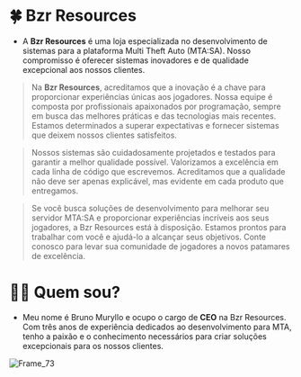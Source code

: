 # 🍀 Bzr Resources
- A **Bzr Resources** é uma loja especializada no desenvolvimento de sistemas para a plataforma Multi Theft Auto (MTA:SA). Nosso compromisso é oferecer sistemas inovadores e de qualidade excepcional aos nossos clientes.

> Na **Bzr Resources**, acreditamos que a inovação é a chave para proporcionar experiências únicas aos jogadores. Nossa equipe é composta por profissionais apaixonados por programação, sempre em busca das melhores práticas e das tecnologias mais recentes. Estamos determinados a superar expectativas e fornecer sistemas que deixem nossos clientes satisfeitos.

> Nossos sistemas são cuidadosamente projetados e testados para garantir a melhor qualidade possível. Valorizamos a excelência em cada linha de código que escrevemos. Acreditamos que a qualidade não deve ser apenas explicável, mas evidente em cada produto que entregamos.

> Se você busca soluções de desenvolvimento para melhorar seu servidor MTA:SA e proporcionar experiências incríveis aos seus jogadores, a Bzr Resources está à disposição. Estamos prontos para trabalhar com você e ajudá-lo a alcançar seus objetivos. Conte conosco para levar sua comunidade de jogadores a novos patamares de excelência.

# 🧙‍♂️ Quem sou?
- Meu nome é Bruno Muryllo e ocupo o cargo de **CEO** na Bzr Resources. Com três anos de experiência dedicados ao desenvolvimento para MTA, tenho a paixão e o conhecimento necessários para criar soluções excepcionais para os nossos clientes.
  
![Frame_73](https://github.com/Bzr-Resources/.github/assets/116700259/a4949d4a-17c2-4451-a27e-1f83090594b4)
